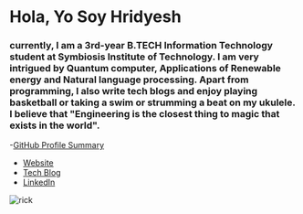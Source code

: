 # Hola, Yo Soy Hridyesh
### currently, I am a 3rd-year B.TECH Information Technology student at Symbiosis Institute of Technology. I am very intrigued by Quantum computer, Applications of Renewable energy and Natural language processing. Apart from programming, I also write tech blogs and enjoy playing basketball or taking a swim or strumming a beat on my ukulele. I believe that "Engineering is the closest thing to magic that exists in the world".

-[GitHub Profile Summary](https://profile-summary-for-github.com/user/kakabisht)
- [Website](https://kakabisht.github.io./) 
- [Tech Blog](https://programmerprodigy.code.blog/)
- [LinkedIn](https://www.linkedin.com/in/hridyesh-bisht-223406133/)

 <img src=https://media.giphy.com/media/cODrlNTkGnZGVtVagd/giphy.gif alt="rick" id="rick">
